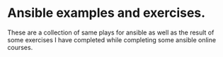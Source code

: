 # Ansible examples and exercises.

These are a collection of same plays for ansible as well as the result of some exercises I have completed while completing some ansible online courses.
